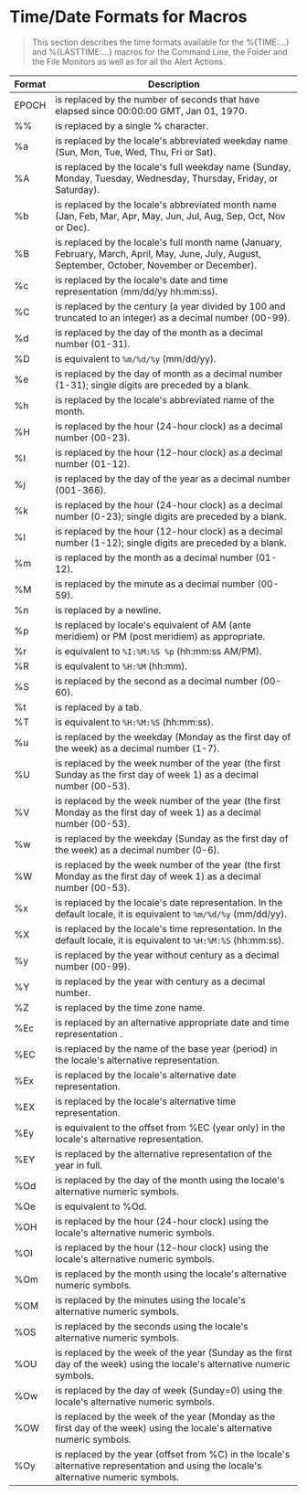 # Time/Date Formats for Macros


> This section describes the time formats available for the %{TIME:…} and %{LASTTIME:…} macros for the Command Line, the Folder and the File Monitors as well as for all the Alert Actions.

|Format |Description   |
|-------|-----------------------------------------------------------------------   |
|EPOCH |is replaced by the number of seconds that have elapsed since 00:00:00 GMT, Jan 01, 1970.|  
| %%   |is replaced by a single % character.|
| %a   |is replaced by the locale's abbreviated weekday name (Sun, Mon, Tue, Wed, Thu, Fri or Sat).|
| %A   |is replaced by the locale's full weekday name (Sunday, Monday, Tuesday, Wednesday, Thursday, Friday, or Saturday).|
| %b   |is replaced by the locale's abbreviated month name (Jan, Feb, Mar, Apr, May, Jun, Jul, Aug, Sep, Oct, Nov or Dec).|
| %B   |is replaced by the locale's full month name (January, February, March, April, May, June, July, August, September, October, November or December). |
| %c   |is replaced by the locale's date and time representation (mm/dd/yy hh:mm:ss).                                  |
| %C   |is replaced by the century (a year divided by 100 and truncated to an integer) as a decimal number (00-99). |
| %d   |is replaced by the day of the month as a decimal number (01-31).                                |
| %D   |is equivalent to ```%m/%d/%y``` (mm/dd/yy).   |
| %e   |is replaced by the day of month as a decimal number (1-31); single digits are preceded by a blank.|
| %h   |is replaced by the locale's abbreviated name of the month.   |
| %H   |is replaced by the hour (24-hour clock) as a decimal number (00-23).|
| %I   |is replaced by the hour (12-hour clock) as a decimal number (01-12).|
| %j   |is replaced by the day of the year as a decimal number (001-366).|
| %k   |is replaced by the hour (24-hour clock) as a decimal number (0-23); single digits are preceded by a blank.|
| %l   |is replaced by the hour (12-hour clock) as a decimal number (1-12); single digits are preceded by a blank.|
| %m   |is replaced by the month as a decimal number (01-12).|
| %M   |is replaced by the minute as a decimal number (00-59).|
| %n   |is replaced by a newline.|
| %p   |is replaced by locale's equivalent of AM (ante meridiem) or PM (post meridiem) as appropriate.|
| %r   |is equivalent to ```%I:%M:%S %p``` (hh:mm:ss AM/PM).|
| %R   |is equivalent to ```%H:%M``` (hh:mm).|
| %S   |is replaced by the second as a decimal number (00-60).|
| %t   |is replaced by a tab.|
| %T   |is equivalent to ```%H:%M:%S``` (hh:mm:ss).|
| %u   |is replaced by the weekday (Monday as the first day of the week) as a decimal number (1-7).|
| %U   |is replaced by the week number of the year (the first Sunday as the first day of week 1) as a decimal number (00-53).|
| %V   |is replaced by the week number of the year (the first Monday as the first day of week 1) as a decimal number (00-53).|
| %w   |is replaced by the weekday (Sunday as the first day of the week) as a decimal number (0-6).|
| %W  |is replaced by the week number of the year (the first Monday as the first day of week 1) as a decimal number (00-53).|
| %x  |is replaced by the locale's date representation.  In the default locale, it is equivalent to ```%m/%d/%y``` (mm/dd/yy).|
| %X  |is replaced by the locale's time representation.  In the default locale, it is equivalent to ```%H:%M:%S``` (hh:mm:ss).|
| %y  |is replaced by the year without century as a decimal number (00-99).|
| %Y  |is replaced by the year with century as a decimal number.|
| %Z  |is replaced by the time zone name.|
| %Ec |is replaced by an alternative appropriate date and time representation .|
| %EC |is replaced by the name of the base year (period) in the locale's alternative representation.|
| %Ex |is replaced by the locale's alternative date representation.|
| %EX |is replaced by the locale's alternative time representation.|
| %Ey |is equivalent to the offset from %EC (year only) in the locale's alternative representation.|
| %EY |is replaced by the alternative representation of the year in full.|
| %Od |is replaced by the day of the month using the locale's alternative numeric symbols.|
| %Oe |is equivalent to %Od.|
| %OH |is replaced by the hour (24-hour clock) using the locale's alternative numeric symbols.|
| %OI |is replaced by the hour (12-hour clock) using the locale's alternative numeric symbols.|
| %Om |is replaced by the month using the locale's alternative numeric symbols.|
| %OM |is replaced by the minutes using the locale's alternative numeric symbols.|
| %OS |is replaced by the seconds using the locale's alternative numeric symbols.|
| %OU |is replaced by the week of the year (Sunday as the first day of the week) using the locale's alternative numeric symbols.|
| %Ow |is replaced by the day of week (Sunday=0) using the locale's alternative numeric symbols.|
| %OW |is replaced by the week of the year (Monday as the first day of the week) using the locale's alternative numeric symbols.|
| %Oy |is replaced by the year (offset from %C) in the locale's alternative representation and using the locale's alternative numeric symbols.|
